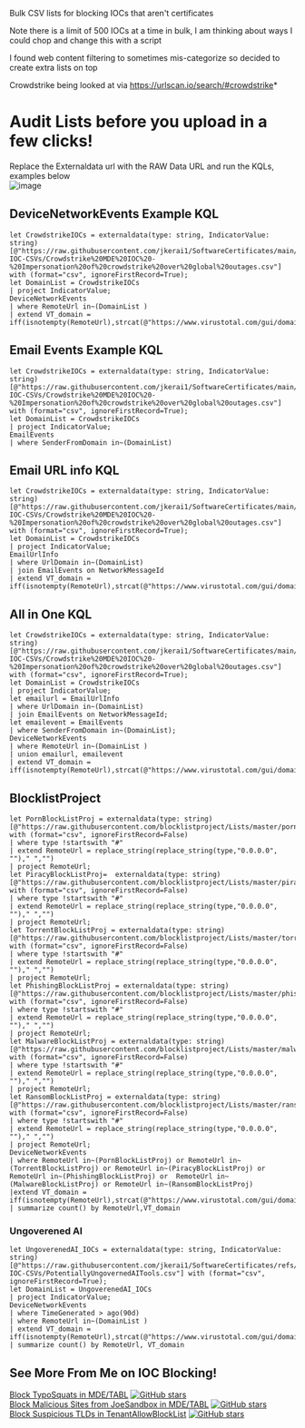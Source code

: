 Bulk CSV lists for blocking IOCs that aren't certificates  


Note there is a limit of 500 IOCs at a time in bulk, I am thinking about ways I could chop and change this with a script   

I found web content filtering to sometimes mis-categorize so decided to create extra lists on top    

Crowdstrike being looked at via https://urlscan.io/search/#crowdstrike*  


# Audit Lists before you upload in a few clicks!

Replace the Externaldata url with the RAW Data URL and run the KQLs, examples below   
![image](https://github.com/user-attachments/assets/6245b31f-134f-4351-8f23-0eec4aac146b)


## DeviceNetworkEvents Example KQL 

```
let CrowdstrikeIOCs = externaldata(type: string, IndicatorValue: string)[@"https://raw.githubusercontent.com/jkerai1/SoftwareCertificates/main/Bulk-IOC-CSVs/Crowdstrike%20MDE%20IOC%20-%20Impersonation%20of%20crowdstrike%20over%20global%20outages.csv"] with (format="csv", ignoreFirstRecord=True);
let DomainList = CrowdstrikeIOCs
| project IndicatorValue;
DeviceNetworkEvents
| where RemoteUrl in~(DomainList )
| extend VT_domain = iff(isnotempty(RemoteUrl),strcat(@"https://www.virustotal.com/gui/domain/",RemoteUrl),RemoteUrl)
```
## Email Events Example KQL
```
let CrowdstrikeIOCs = externaldata(type: string, IndicatorValue: string)[@"https://raw.githubusercontent.com/jkerai1/SoftwareCertificates/main/Bulk-IOC-CSVs/Crowdstrike%20MDE%20IOC%20-%20Impersonation%20of%20crowdstrike%20over%20global%20outages.csv"] with (format="csv", ignoreFirstRecord=True);
let DomainList = CrowdstrikeIOCs
| project IndicatorValue;
EmailEvents
| where SenderFromDomain in~(DomainList)
```

## Email URL info KQL   
```
let CrowdstrikeIOCs = externaldata(type: string, IndicatorValue: string)[@"https://raw.githubusercontent.com/jkerai1/SoftwareCertificates/main/Bulk-IOC-CSVs/Crowdstrike%20MDE%20IOC%20-%20Impersonation%20of%20crowdstrike%20over%20global%20outages.csv"] with (format="csv", ignoreFirstRecord=True);
let DomainList = CrowdstrikeIOCs
| project IndicatorValue;
EmailUrlInfo
| where UrlDomain in~(DomainList)
| join EmailEvents on NetworkMessageId
| extend VT_domain = iff(isnotempty(RemoteUrl),strcat(@"https://www.virustotal.com/gui/domain/",RemoteUrl),RemoteUrl)
```

## All in One KQL 

```
let CrowdstrikeIOCs = externaldata(type: string, IndicatorValue: string)[@"https://raw.githubusercontent.com/jkerai1/SoftwareCertificates/main/Bulk-IOC-CSVs/Crowdstrike%20MDE%20IOC%20-%20Impersonation%20of%20crowdstrike%20over%20global%20outages.csv"] with (format="csv", ignoreFirstRecord=True);
let DomainList = CrowdstrikeIOCs
| project IndicatorValue;
let emailurl = EmailUrlInfo
| where UrlDomain in~(DomainList)
| join EmailEvents on NetworkMessageId;
let emailevent = EmailEvents
| where SenderFromDomain in~(DomainList);
DeviceNetworkEvents
| where RemoteUrl in~(DomainList )
| union emailurl, emailevent
| extend VT_domain = iff(isnotempty(RemoteUrl),strcat(@"https://www.virustotal.com/gui/domain/",RemoteUrl),RemoteUrl)
```

## BlocklistProject
```
let PornBlockListProj = externaldata(type: string)[@"https://raw.githubusercontent.com/blocklistproject/Lists/master/porn.txt"] with (format="csv", ignoreFirstRecord=False)
| where type !startswith "#"
| extend RemoteUrl = replace_string(replace_string(type,"0.0.0.0", "")," ","")
| project RemoteUrl;
let PiracyBlockListProj=  externaldata(type: string)[@"https://raw.githubusercontent.com/blocklistproject/Lists/master/piracy.txt"] with (format="csv", ignoreFirstRecord=False)
| where type !startswith "#"
| extend RemoteUrl = replace_string(replace_string(type,"0.0.0.0", "")," ","")
| project RemoteUrl;
let TorrentBlockListProj = externaldata(type: string)[@"https://raw.githubusercontent.com/blocklistproject/Lists/master/torrent.txt"] with (format="csv", ignoreFirstRecord=False)
| where type !startswith "#"
| extend RemoteUrl = replace_string(replace_string(type,"0.0.0.0", "")," ","")
| project RemoteUrl;
let PhishingBlockListProj = externaldata(type: string)[@"https://raw.githubusercontent.com/blocklistproject/Lists/master/phishing.txt"] with (format="csv", ignoreFirstRecord=False)
| where type !startswith "#"
| extend RemoteUrl = replace_string(replace_string(type,"0.0.0.0", "")," ","")
| project RemoteUrl;
let MalwareBlockListProj = externaldata(type: string)[@"https://raw.githubusercontent.com/blocklistproject/Lists/master/malware.txt"] with (format="csv", ignoreFirstRecord=False)
| where type !startswith "#"
| extend RemoteUrl = replace_string(replace_string(type,"0.0.0.0", "")," ","")
| project RemoteUrl;
let RansomBlockListProj = externaldata(type: string)[@"https://raw.githubusercontent.com/blocklistproject/Lists/master/ransomware.txt"] with (format="csv", ignoreFirstRecord=False)
| where type !startswith "#"
| extend RemoteUrl = replace_string(replace_string(type,"0.0.0.0", "")," ","")
| project RemoteUrl;
DeviceNetworkEvents
| where RemoteUrl in~(PornBlockListProj) or RemoteUrl in~(TorrentBlockListProj) or RemoteUrl in~(PiracyBlockListProj) or RemoteUrl in~(PhishingBlockListProj) or  RemoteUrl in~(MalwareBlockListProj) or RemoteUrl in~(RansomBlockListProj)
|extend VT_domain = iff(isnotempty(RemoteUrl),strcat(@"https://www.virustotal.com/gui/domain/",RemoteUrl),RemoteUrl)
| summarize count() by RemoteUrl,VT_domain
```
### Ungoverened AI
```
let UngoverenedAI_IOCs = externaldata(type: string, IndicatorValue: string)[@"https://raw.githubusercontent.com/jkerai1/SoftwareCertificates/refs/heads/main/Bulk-IOC-CSVs/PotentiallyUngovernedAITools.csv"] with (format="csv", ignoreFirstRecord=True);
let DomainList = UngoverenedAI_IOCs
| project IndicatorValue;
DeviceNetworkEvents
| where TimeGenerated > ago(90d)
| where RemoteUrl in~(DomainList )
| extend VT_domain = iff(isnotempty(RemoteUrl),strcat(@"https://www.virustotal.com/gui/domain/",RemoteUrl),RemoteUrl)
| summarize count() by RemoteUrl, VT_domain
```


## See More From Me on IOC Blocking!  

[Block TypoSquats in MDE/TABL](https://github.com/jkerai1/DNSTwistToMDEIOC) [![GitHub stars](https://img.shields.io/github/stars/jkerai1/DNSTwistToMDEIOC?style=flat-square)](https://github.com/jkerai1/DNSTwistToMDEIOC/stargazers)  
[Block Malicious Sites from JoeSandbox in MDE/TABL](https://github.com/jkerai1/JoeSandBoxToMDEBlockList) [![GitHub stars](https://img.shields.io/github/stars/jkerai1/JoeSandBoxToMDEBlockList?style=flat-square)](https://github.com/jkerai1/JoeSandBoxToMDEBlockList/stargazers)  
[Block Suspicious TLDs in TenantAllowBlockList](https://github.com/jkerai1/TLD-TABL-Block) [![GitHub stars](https://img.shields.io/github/stars/jkerai1/TLD-TABL-Block?style=flat-square)](https://github.com/jkerai1/TLD-TABL-Block/stargazers)
